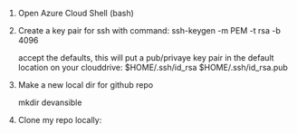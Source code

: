 1. Open Azure Cloud Shell (bash)

2. Create a key pair for ssh with command:
   ssh-keygen -m PEM -t rsa -b 4096

   accept the defaults, this will put a pub/privaye key pair in the default location on your clouddrive:
   $HOME/.ssh/id_rsa
   $HOME/.ssh/id_rsa.pub

3. Make a new local dir for github repo
   
   mkdir devansible

4. Clone my repo locally:

   